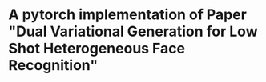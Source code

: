 # A pytorch implementation of Paper "Dual Variational Generation for Low Shot Heterogeneous Face Recognition"
